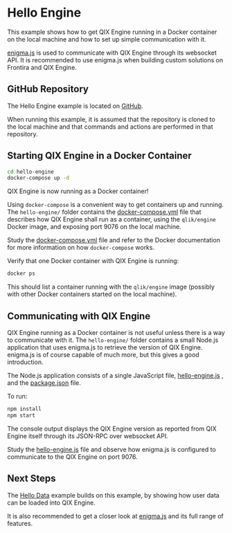 # Hello Engine

This example shows how to get QIX Engine running in a Docker container on the local machine and how to set up simple
communication with it.

[enigma.js](https://github.com/qlik-oss/enigma.js) is used to communicate with QIX Engine through its websocket API.
It is recommended to use enigma.js when building custom solutions on Frontira and QIX Engine.

## GitHub Repository

The Hello Engine example is located on [GitHub](https://github.com/qlik-ea/getting-started-with-web-platform).

When running this example, it is assumed that the repository is cloned to the local machine and that commands and
actions are performed in that repository.

## Starting QIX Engine in a Docker Container

```bash
cd hello-engine
docker-compose up -d
```

QIX Engine is now running as a Docker container!

Using `docker-compose` is a convenient way to get containers up and running. The `hello-engine/` folder contains the
[docker-compose.yml](https://github.com/qlik-ea/getting-started-with-web-platform/blob/master/hello-engine/docker-compose.yml)
file that describes how QIX Engine shall run as a container, using the `qlik/engine` Docker image, and exposing port
9076 on the local machine.

Study the
[docker-compose.yml](https://github.com/qlik-ea/getting-started-with-web-platform/blob/master/hello-engine/docker-compose.yml)
file and refer to the Docker documentation for more information on how `docker-compose` works.

Verify that one Docker container with QIX Engine is running:

```bash
docker ps
```

This should list a container running with the `qlik/engine` image (possibly with other Docker containers started on the
local machine).

## Communicating with QIX Engine

QIX Engine running as a Docker container is not useful unless there is a way to communicate with it. The `hello-engine/`
folder contains a small Node.js application that uses enigma.js to retrieve the version of QIX Engine. enigma.js is of
course capable of much more, but this gives a good introduction.

The Node.js application consists of a single JavaScript file,
[hello-engine.js](https://github.com/qlik-ea/getting-started-with-web-platform/blob/master/hello-engine/hello-engine.js)
, and the
[package.json](https://github.com/qlik-ea/getting-started-with-web-platform/blob/master/hello-engine/package.json) file.

To run:

```bash
npm install
npm start
```

The console output displays the QIX Engine version as reported from QIX Engine itself through its JSON-RPC over
websocket API.

Study the
[hello-engine.js](https://github.com/qlik-ea/getting-started-with-web-platform/blob/master/hello-engine/hello-engine.js)
file and observe how enigma.js is configured to communicate to the QIX Engine on port 9076.

## Next Steps

The [Hello Data](./hello-data.md) example builds on this example, by showing how user data can be loaded into QIX
Engine.

It is also recommended to get a closer look at [enigma.js](https://github.com/qlik-oss/enigma.js) and its full range of
features.
